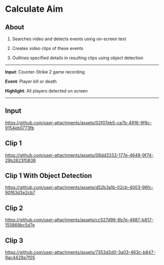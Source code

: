 # Calculate Aim


## About

1) Searches video and detects events using on-screen text
   
2) Creates video clips of these events
  
3) Outlines specified details in resulting clips using object detection

-----

**Input**: Counter-Strike 2 game recording

**Event**: Player kill or death

**Highlight**: All players detected on screen

-----


## Input

https://github.com/user-attachments/assets/02f07eb5-ca7b-4916-9f8c-9154eb0773fb

## Clip 1

https://github.com/user-attachments/assets/08dd3333-177e-4648-9f74-29b2623f0838

## Clip 1 With Object Detection

https://github.com/user-attachments/assets/d52b3a1b-02cb-4003-96fc-90f63d3e2cb7


## Clip 2

https://github.com/user-attachments/assets/cc527d96-8b7e-4887-b817-155868bc5d7e

## Clip 3

https://github.com/user-attachments/assets/7353d2d0-3a03-463c-b847-9ac4428a7f05


